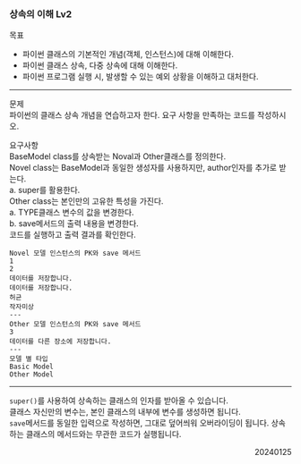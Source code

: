 ### 상속의 이해 Lv2
목표  
- 파이썬 클래스의 기본적인 개념(객체, 인스턴스)에 대해 이해한다.
- 파이썬 클래스 상속, 다중 상속에 대해 이해한다.
- 파이썬 프로그램 실행 시, 발생할 수 있는 예외 상황을 이해하고 대처한다.
---
문제  
파이썬의 클래스 상속 개념을 연습하고자 한다. 요구 사항을 만족하는 코드를 작성하시오.  

요구사항  
BaseModel class를 상속받는 Noval과 Other클래스를 정의한다.  
Novel class는 BaseModel과 동일한 생성자를 사용하지만, author인자를 추가로 받는다.  
a. super를 활용한다.  
Other class는 본인만의 고유한 특성을 가진다.  
a. TYPE클래스 변수의 값을 변경한다.  
b. save메서드의 출력 내용을 변경한다.  
코드를 실행하고 출력 결과를 확인한다.
```
Novel 모델 인스턴스의 PK와 save 메서드
1
2
데이터를 저장합니다.
데이터를 저장합니다.
허균
작자미상
---
Other 모델 인스턴스의 PK와 save 메서드
3
데이터를 다른 장소에 저장합니다.
---
모델 별 타입
Basic Model
Other Model
```
---
`super()`를 사용하여 상속하는 클래스의 인자를 받아올 수 있습니다.  
클래스 자신만의 변수는, 본인 클래스의 내부에 변수를 생성하면 됩니다.  
`save`메서드를 동일한 입력으로 작성하면, 그대로 덮어씌워 오버라이딩이 됩니다. 상속하는 클래스의 메서드와는 무관한 코드가 실행됩니다.
<div style="text-align: right">20240125</div>